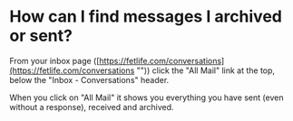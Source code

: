 # How can I find messages I archived or sent?

From your inbox page ([https://fetlife.com/conversations](https://fetlife.com/conversations "")) click the "All Mail" link at the top, below the "Inbox - Conversations" header.

When you click on "All Mail" it shows you everything you have sent (even without a response), received and archived.
